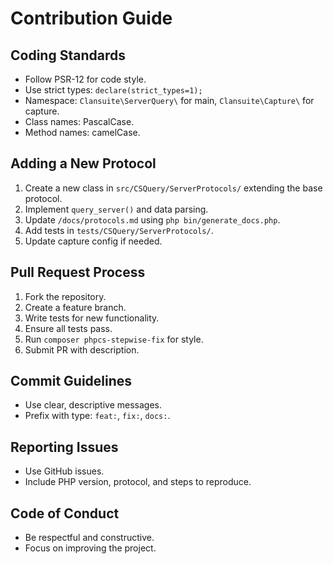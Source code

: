 # Contribution Guide

## Coding Standards

- Follow PSR-12 for code style.
- Use strict types: `declare(strict_types=1);`
- Namespace: `Clansuite\ServerQuery\` for main, `Clansuite\Capture\` for capture.
- Class names: PascalCase.
- Method names: camelCase.

## Adding a New Protocol

1. Create a new class in `src/CSQuery/ServerProtocols/` extending the base protocol.
2. Implement `query_server()` and data parsing.
3. Update `/docs/protocols.md` using `php bin/generate_docs.php`.
4. Add tests in `tests/CSQuery/ServerProtocols/`.
5. Update capture config if needed.

## Pull Request Process

1. Fork the repository.
2. Create a feature branch.
3. Write tests for new functionality.
4. Ensure all tests pass.
5. Run `composer phpcs-stepwise-fix` for style.
6. Submit PR with description.

## Commit Guidelines

- Use clear, descriptive messages.
- Prefix with type: `feat:`, `fix:`, `docs:`.

## Reporting Issues

- Use GitHub issues.
- Include PHP version, protocol, and steps to reproduce.

## Code of Conduct

- Be respectful and constructive.
- Focus on improving the project.
